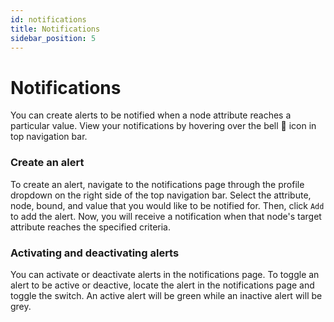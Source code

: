```yaml
---
id: notifications
title: Notifications
sidebar_position: 5
---
```


# Notifications

You can create alerts to be notified when a node attribute reaches a particular value. View your notifications by hovering over the bell :bell: icon in top navigation bar. 

### Create an alert

To create an alert, navigate to the notifications page through the profile dropdown on the right side of the top navigation bar. Select the attribute, node, bound, and value that you would like to be notified for. Then, click `Add` to add the alert. Now, you will receive a notification when that node's target attribute reaches the specified criteria.

### Activating and deactivating alerts

You can activate or deactivate alerts in the notifications page. To toggle an alert to be active or deactive, locate the alert in the notifications page and toggle the switch. An active alert will be green while an inactive alert will be grey.
